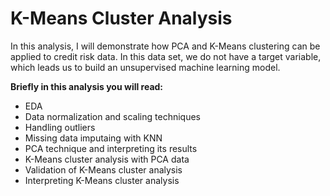 # K-Means Cluster Analysis

In this analysis, I will demonstrate how PCA and K-Means clustering can be applied to credit risk data. In this data set, we do not have a target variable, which leads us to build an unsupervised machine learning model.

__Briefly in this analysis you will read:__
- EDA
- Data normalization and scaling techniques
- Handling outliers
- Missing data imputaing with KNN 
- PCA technique and interpreting its results
- K-Means cluster analysis with PCA data
- Validation of K-Means cluster analysis
- Interpreting K-Means cluster analysis 
